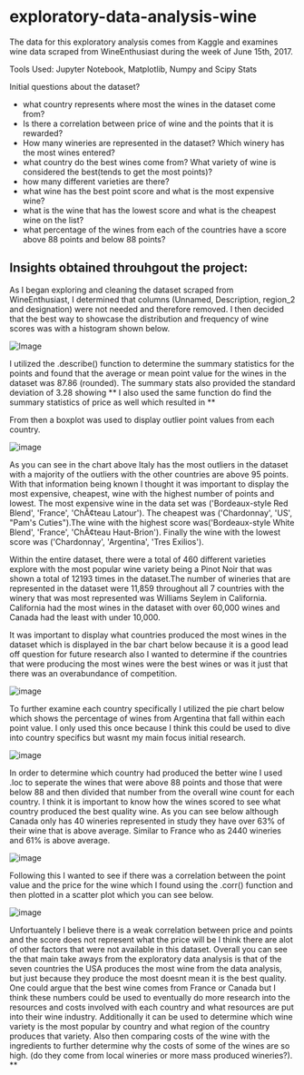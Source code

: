 # exploratory-data-analysis-wine
The data for this exploratory analysis comes from Kaggle and examines wine data scraped from WineEnthusiast during the week of June 15th, 2017.

Tools Used: Jupyter Notebook, Matplotlib, Numpy and Scipy Stats

Initial questions about the dataset?
* what country represents where most the wines in the dataset come from?
* Is there a correlation between price of wine and the points that it is rewarded?
* How many wineries are represented in the dataset? Which winery has the most wines entered?
* what country do the best wines come from? What variety of wine is considered the best(tends to get the most points)?
* how many different varieties are there?
* what wine has the best point score and what is the most expensive wine?
* what is the wine that has the lowest score and what is the cheapest wine on the list?
* what percentage of the wines from each of the countries have a score above 88 points and below 88 points? 
 
## Insights obtained throuhgout the project:

As I began exploring and cleaning the dataset scraped from WineEnthusiast, I determined that columns (Unnamed, Description, region_2 and designation) were not needed and therefore removed. I then decided that the best way to showcase the distribution and frequency of wine scores was with a histogram shown below.

![Image](https://github.com/cjbeimfohr13/exploratory-data-analysis-wine/blob/7b541ac0f69f69b90fd9a1a2d835e1d03385fa85/Images/histogram_points.png)

I utilized the .describe() function to determine the summary statistics for the points and found that the average or mean point value for the wines in the dataset was 87.86 (rounded). The summary stats also provided the standard deviation of 3.28 showing ** I also used the same function do find the summary statistics of price as well which resulted in **

From then a boxplot was used to display outlier point values from each country. 

![image](Images/boxplot_points.png)

As you can see in the chart above Italy has the most outliers in the dataset with a majority of the outliers with the other countries are above 95 points. With that information being known I thought it was important to display the most expensive, cheapest, wine with the highest number of points and lowest. The most expensive wine in the data set was ('Bordeaux-style Red Blend', 'France', 'ChÃ¢teau Latour'). The cheapest was ('Chardonnay', 'US', "Pam's Cuties").The wine with the highest score was('Bordeaux-style White Blend', 'France', 'ChÃ¢teau Haut-Brion'). Finally the wine with the lowest score was ('Chardonnay', 'Argentina', 'Tres Exilios').

Within the entire dataset, there were a total of 460 different varieties explore with the most popular wine variety being a Pinot Noir that was shown a total of 12193 times in the dataset.The number of wineries that are represented in the dataset were 11,859 throughout all 7 countries with the winery that was most represented was Williams Seylem in California. California had the most wines in the dataset with over 60,000 wines and Canada had the least with under 10,000.

It was important to display what countries produced the most wines in the dataset which is displayed in the bar chart below because it is a good lead off question for future research also I wanted to determine if the countries that were producing the most wines were the best wines or was it just that there was an overabundance of competition.

![image](Images/barchar_country.png)

To further examine each country specifically I utilized the pie chart below which shows the percentage of wines from Argentina that fall within each point value. I only used this once because I think this could be used to dive into country specifics but wasnt my main focus initial research. 

![image](Images/piechart_argentina.png)

In order to determine which country had produced the better wine I used .loc to seperate the wines that were above 88 points and those that were below 88 and then divided that number from the overall wine count for each country. I think it is important to know how the wines scored to see what country produced the best quality wine. As you can see below although Canada only has 40 wineries represented in study they have over 63% of their wine that is above average. Similar to France who as 2440 wineries and 61% is above average. 

![image](Images/dataframe.png)

Following this I wanted to see if there was a correlation between the point value and the price for the wine which I found using the .corr() function and then plotted in a scatter plot which you can see below. 

![image](Images/scatterplot.png)

Unfortuantely I believe there is a weak correlation between price and points and the score does not represent what the price will be I think there are alot of other factors that were not available in this dataset. Overall you can see the that main take aways from the exploratory data analysis is that of the seven countries the USA produces the most wine from the data analysis, but just because they produce the most doesnt mean it is the best quality. One could argue that the best wine comes from France or Canada but I think these numbers could be used to eventually do more research into the resources and costs involved with each country and what resources are put into their wine industry. Additionally it can be used to determine which wine variety is the most popular by country and what region of the country produces that variety. Also then comparing costs of the wine with the ingredients to further determine why the costs of some of the wines are so high. (do they come from local wineries or more mass produced wineries?).    **
 


